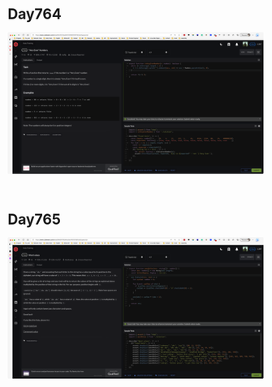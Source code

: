 # Day764

![day764](2308img.assets/day764.png)

&nbsp;

# Day765

![day765](2308img.assets/day765.png)
